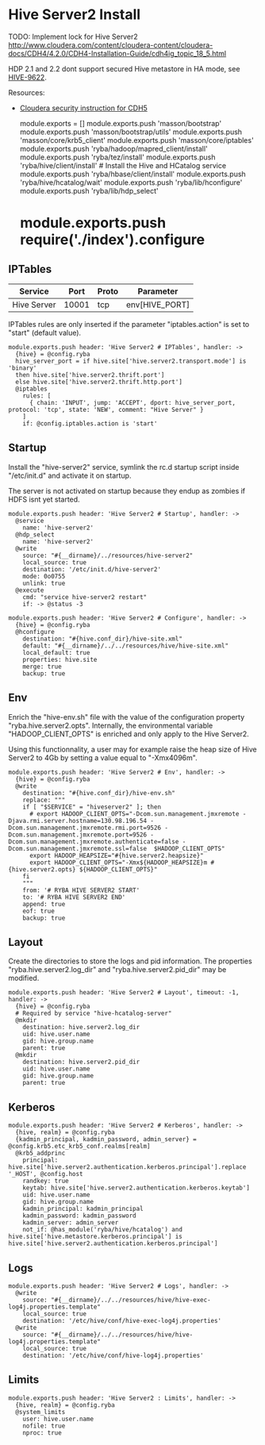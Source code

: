 
# Hive Server2 Install

TODO: Implement lock for Hive Server2
http://www.cloudera.com/content/cloudera-content/cloudera-docs/CDH4/4.2.0/CDH4-Installation-Guide/cdh4ig_topic_18_5.html

HDP 2.1 and 2.2 dont support secured Hive metastore in HA mode, see
[HIVE-9622](https://issues.apache.org/jira/browse/HIVE-9622).

Resources:
*   [Cloudera security instruction for CDH5](http://www.cloudera.com/content/cloudera/en/documentation/core/latest/topics/cdh_sg_hiveserver2_security.html)

    module.exports = []
    module.exports.push 'masson/bootstrap'
    module.exports.push 'masson/bootstrap/utils'
    module.exports.push 'masson/core/krb5_client'
    module.exports.push 'masson/core/iptables'
    module.exports.push 'ryba/hadoop/mapred_client/install'
    module.exports.push 'ryba/tez/install'
    module.exports.push 'ryba/hive/client/install' # Install the Hive and HCatalog service
    module.exports.push 'ryba/hbase/client/install'
    module.exports.push 'ryba/hive/hcatalog/wait'
    module.exports.push 'ryba/lib/hconfigure'
    module.exports.push 'ryba/lib/hdp_select'
    # module.exports.push require('./index').configure

## IPTables

| Service        | Port  | Proto | Parameter            |
|----------------|-------|-------|----------------------|
| Hive Server    | 10001 | tcp   | env[HIVE_PORT]       |


IPTables rules are only inserted if the parameter "iptables.action" is set to
"start" (default value).

    module.exports.push header: 'Hive Server2 # IPTables', handler: ->
      {hive} = @config.ryba
      hive_server_port = if hive.site['hive.server2.transport.mode'] is 'binary'
      then hive.site['hive.server2.thrift.port']
      else hive.site['hive.server2.thrift.http.port']
      @iptables
        rules: [
          { chain: 'INPUT', jump: 'ACCEPT', dport: hive_server_port, protocol: 'tcp', state: 'NEW', comment: "Hive Server" }
        ]
        if: @config.iptables.action is 'start'

## Startup

Install the "hive-server2" service, symlink the rc.d startup script
inside "/etc/init.d" and activate it on startup.

The server is not activated on startup because they endup as zombies if HDFS
isnt yet started.

    module.exports.push header: 'Hive Server2 # Startup', handler: ->
      @service
        name: 'hive-server2'
      @hdp_select
        name: 'hive-server2'
      @write
        source: "#{__dirname}/../resources/hive-server2"
        local_source: true
        destination: '/etc/init.d/hive-server2'
        mode: 0o0755
        unlink: true
      @execute
        cmd: "service hive-server2 restart"
        if: -> @status -3

    module.exports.push header: 'Hive Server2 # Configure', handler: ->
      {hive} = @config.ryba
      @hconfigure
        destination: "#{hive.conf_dir}/hive-site.xml"
        default: "#{__dirname}/../../resources/hive/hive-site.xml"
        local_default: true
        properties: hive.site
        merge: true
        backup: true

## Env

Enrich the "hive-env.sh" file with the value of the configuration property
"ryba.hive.server2.opts". Internally, the environmental variable
"HADOOP_CLIENT_OPTS" is enriched and only apply to the Hive Server2.

Using this functionnality, a user may for example raise the heap size of Hive
Server2 to 4Gb by setting a value equal to "-Xmx4096m".

    module.exports.push header: 'Hive Server2 # Env', handler: ->
      {hive} = @config.ryba
      @write
        destination: "#{hive.conf_dir}/hive-env.sh"
        replace: """
        if [ "$SERVICE" = "hiveserver2" ]; then
          # export HADOOP_CLIENT_OPTS="-Dcom.sun.management.jmxremote -Djava.rmi.server.hostname=130.98.196.54 -Dcom.sun.management.jmxremote.rmi.port=9526 -Dcom.sun.management.jmxremote.port=9526 -Dcom.sun.management.jmxremote.authenticate=false -Dcom.sun.management.jmxremote.ssl=false  $HADOOP_CLIENT_OPTS"
          export HADOOP_HEAPSIZE="#{hive.server2.heapsize}"
          export HADOOP_CLIENT_OPTS="-Xmx${HADOOP_HEAPSIZE}m #{hive.server2.opts} ${HADOOP_CLIENT_OPTS}"
        fi
        """
        from: '# RYBA HIVE SERVER2 START'
        to: '# RYBA HIVE SERVER2 END'
        append: true
        eof: true
        backup: true

## Layout

Create the directories to store the logs and pid information. The properties
"ryba.hive.server2.log\_dir" and "ryba.hive.server2.pid\_dir" may be modified.

    module.exports.push header: 'Hive Server2 # Layout', timeout: -1, handler: ->
      {hive} = @config.ryba
      # Required by service "hive-hcatalog-server"
      @mkdir
        destination: hive.server2.log_dir
        uid: hive.user.name
        gid: hive.group.name
        parent: true
      @mkdir
        destination: hive.server2.pid_dir
        uid: hive.user.name
        gid: hive.group.name
        parent: true

## Kerberos

    module.exports.push header: 'Hive Server2 # Kerberos', handler: ->
      {hive, realm} = @config.ryba
      {kadmin_principal, kadmin_password, admin_server} = @config.krb5.etc_krb5_conf.realms[realm]
      @krb5_addprinc
        principal: hive.site['hive.server2.authentication.kerberos.principal'].replace '_HOST', @config.host
        randkey: true
        keytab: hive.site['hive.server2.authentication.kerberos.keytab']
        uid: hive.user.name
        gid: hive.group.name
        kadmin_principal: kadmin_principal
        kadmin_password: kadmin_password
        kadmin_server: admin_server
        not_if: @has_module('ryba/hive/hcatalog') and hive.site['hive.metastore.kerberos.principal'] is hive.site['hive.server2.authentication.kerberos.principal']

## Logs

    module.exports.push header: 'Hive Server2 # Logs', handler: ->
      @write
        source: "#{__dirname}/../../resources/hive/hive-exec-log4j.properties.template"
        local_source: true
        destination: '/etc/hive/conf/hive-exec-log4j.properties'
      @write
        source: "#{__dirname}/../../resources/hive/hive-log4j.properties.template"
        local_source: true
        destination: '/etc/hive/conf/hive-log4j.properties'

## Limits

    module.exports.push header: 'Hive Server2 : Limits', handler: ->
      {hive, realm} = @config.ryba
      @system_limits
        user: hive.user.name
        nofile: true
        nproc: true

